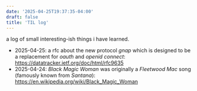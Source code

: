 ```yaml
---
date: '2025-04-25T19:37:35-04:00'
draft: false
title: 'TIL log'
---
```

a log of small interesting-ish things i have learned.

<!--more-->

- 2025-04-25: a rfc about the new protocol _gnap_ which is designed to be a replacement for _oauth_ and _openid connect_: <https://datatracker.ietf.org/doc/html/rfc9635>
- 2025-04-24: _Black Magic Woman_ was originally a _Fleetwood Mac_ song (famously known from _Santana_): https://en.wikipedia.org/wiki/Black_Magic_Woman 
